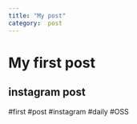 ```yaml
---
title: "My post"
category:  post
---
```


My first post
==========

instagram post
--------------

#first #post #instagram #daily #OSS
